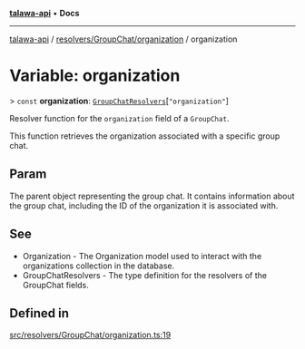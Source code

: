 [**talawa-api**](../../../../README.md) • **Docs**

***

[talawa-api](../../../../modules.md) / [resolvers/GroupChat/organization](../README.md) / organization

# Variable: organization

\> `const` **organization**: [`GroupChatResolvers`](../../../../types/generatedGraphQLTypes/type-aliases/GroupChatResolvers.md)\[`"organization"`\]

Resolver function for the `organization` field of a `GroupChat`.

This function retrieves the organization associated with a specific group chat.

## Param

The parent object representing the group chat. It contains information about the group chat, including the ID of the organization it is associated with.

## See

 - Organization - The Organization model used to interact with the organizations collection in the database.
 - GroupChatResolvers - The type definition for the resolvers of the GroupChat fields.

## Defined in

[src/resolvers/GroupChat/organization.ts:19](https://github.com/PalisadoesFoundation/talawa-api/blob/fb5076f344cd74d4e51c692cbc70fc337bf1ac39/src/resolvers/GroupChat/organization.ts#L19)

